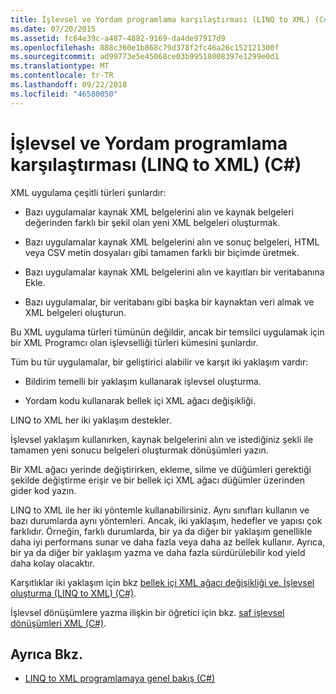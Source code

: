 ```yaml
---
title: İşlevsel ve Yordam programlama karşılaştırması (LINQ to XML) (C#)
ms.date: 07/20/2015
ms.assetid: fc64e39c-a487-4882-9169-da4de97917d9
ms.openlocfilehash: 888c360e1b868c79d378f2fc46a26c152121300f
ms.sourcegitcommit: ad99773e5e45068ce03b99518008397e1299e0d1
ms.translationtype: MT
ms.contentlocale: tr-TR
ms.lasthandoff: 09/22/2018
ms.locfileid: "46580050"
---
```

# <a name="functional-vs-procedural-programming-linq-to-xml-c"></a>İşlevsel ve Yordam programlama karşılaştırması (LINQ to XML) (C#)
XML uygulama çeşitli türleri şunlardır:  
  
-   Bazı uygulamalar kaynak XML belgelerini alın ve kaynak belgeleri değerinden farklı bir şekil olan yeni XML belgeleri oluşturmak.  
  
-   Bazı uygulamalar kaynak XML belgelerini alın ve sonuç belgeleri, HTML veya CSV metin dosyaları gibi tamamen farklı bir biçimde üretmek.  
  
-   Bazı uygulamalar kaynak XML belgelerini alın ve kayıtları bir veritabanına Ekle.  
  
-   Bazı uygulamalar, bir veritabanı gibi başka bir kaynaktan veri almak ve XML belgeleri oluşturun.  
  
 Bu XML uygulama türleri tümünün değildir, ancak bir temsilci uygulamak için bir XML Programcı olan işlevselliği türleri kümesini şunlardır.  
  
 Tüm bu tür uygulamalar, bir geliştirici alabilir ve karşıt iki yaklaşım vardır:  
  
-   Bildirim temelli bir yaklaşım kullanarak işlevsel oluşturma.  
  
-   Yordam kodu kullanarak bellek içi XML ağacı değişikliği.  
  
 LINQ to XML her iki yaklaşım destekler.  
  
 İşlevsel yaklaşım kullanırken, kaynak belgelerini alın ve istediğiniz şekli ile tamamen yeni sonucu belgeleri oluşturmak dönüşümleri yazın.  
  
 Bir XML ağacı yerinde değiştirirken, ekleme, silme ve düğümleri gerektiği şekilde değiştirme erişir ve bir bellek içi XML ağacı düğümler üzerinden gider kod yazın.  
  
 LINQ to XML ile her iki yöntemle kullanabilirsiniz. Aynı sınıfları kullanın ve bazı durumlarda aynı yöntemleri. Ancak, iki yaklaşım, hedefler ve yapısı çok farklıdır. Örneğin, farklı durumlarda, bir ya da diğer bir yaklaşım genellikle daha iyi performans sunar ve daha fazla veya daha az bellek kullanır. Ayrıca, bir ya da diğer bir yaklaşım yazma ve daha fazla sürdürülebilir kod yield daha kolay olacaktır.  
  
 Karşıtlıklar iki yaklaşım için bkz [bellek içi XML ağacı değişikliği ve. İşlevsel oluşturma (LINQ to XML) (C#)](../../../../csharp/programming-guide/concepts/linq/in-memory-xml-tree-modification-vs-functional-construction-linq-to-xml.md).  
  
 İşlevsel dönüşümlere yazma ilişkin bir öğretici için bkz. [saf işlevsel dönüşümleri XML (C#)](../../../../csharp/programming-guide/concepts/linq/pure-functional-transformations-of-xml.md).  
  
## <a name="see-also"></a>Ayrıca Bkz.

- [LINQ to XML programlamaya genel bakış (C#)](../../../../csharp/programming-guide/concepts/linq/linq-to-xml-programming-overview.md)
